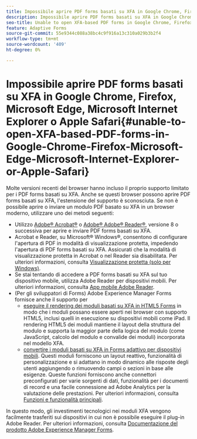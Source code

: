 ```yaml
---
title: Impossibile aprire PDF forms basati su XFA in Google Chrome, Firefox, Microsoft Edge, Microsoft Internet Explorer o Apple Safari
description: Impossibile aprire PDF forms basati su XFA in Google Chrome, Firefox, Microsoft Edge, Microsoft Internet Explorer o Apple Safari
seo-title: Unable to open XFA-based PDF forms in Google Chrome, Firefox, Microsoft Edge, Microsoft Internet Explorer, or Apple Safari
feature: Adaptive Forms
source-git-commit: 55e9344c088a38bc4c9f916a13c310a029b3b2f4
workflow-type: tm+mt
source-wordcount: '409'
ht-degree: 0%

---
```



# Impossibile aprire PDF forms basati su XFA in Google Chrome, Firefox, Microsoft Edge, Microsoft Internet Explorer o Apple Safari{#unable-to-open-XFA-based-PDF-forms-in-Google-Chrome-Firefox-Microsoft-Edge-Microsoft-Internet-Explorer-or-Apple-Safari}

Molte versioni recenti del browser hanno incluso il proprio supporto limitato per i PDF forms basati su XFA. Anche se questi browser possono aprire PDF forms basati su XFA, l&#39;estensione del supporto è sconosciuta. Se non è possibile aprire o inviare un modulo PDF basato su XFA in un browser moderno, utilizzare uno dei metodi seguenti:

* Utilizzo [Adobe® Acrobat®](https://www.adobe.com/acrobat.html) o [Adobe® Adobe® Reader®](https://get.adobe.com/reader/), versione 8 o successiva per aprire e inviare PDF forms basati su XFA.
* Acrobat e Reader, su Microsoft® Windows®, consentono di configurare l&#39;apertura di PDF in modalità di visualizzazione protetta, impedendo l&#39;apertura di PDF forms basati su XFA. Assicurati che la modalità di visualizzazione protetta in Acrobat o nel Reader sia disabilitata. Per ulteriori informazioni, consulta [Visualizzazione protetta (solo per Windows)](https://helpx.adobe.com/in/reader/using/protected-mode-windows.html).
* Se stai tentando di accedere a PDF forms basati su XFA sul tuo dispositivo mobile, utilizza Adobe Reader per dispositivi mobili. Per ulteriori informazioni, consulta [App mobile Adobe Reader](https://www.adobe.com/in/acrobat/mobile/acrobat-reader.html).
* (Per gli sviluppatori di Forms) Adobe Experience Manager Forms fornisce anche il supporto per
   * [eseguire il rendering dei moduli basati su XFA in HTML5 Forms](https://experienceleague.adobe.com/docs/experience-manager-65/forms/html5-forms/introduction.html?#key-capabilities-of-html-forms-br) in modo che i moduli possano essere aperti nei browser con supporto HTML5, inclusi quelli in esecuzione su dispositivi mobili come iPad. Il rendering HTML5 dei moduli mantiene il layout della struttura del modulo e supporta la maggior parte della logica del modulo (come JavaScript, calcolo del modulo e convalide dei moduli) incorporata nel modello XFA.
   * [convertire i moduli basati su XFA in Forms adattivo per dispositivi mobili](https://experienceleague.adobe.com/docs/experience-manager-65/forms/adaptive-forms-basic-authoring/creating-adaptive-form.html?#create-an-adaptive-form-based-on-an-xfa-form-template). Questi moduli forniscono un layout reattivo, funzionalità di personalizzazione e si adattano in modo dinamico alle risposte degli utenti aggiungendo o rimuovendo campi o sezioni in base alle esigenze. Queste funzioni forniscono anche connettori preconfigurati per varie sorgenti di dati, funzionalità per i documenti di record e una facile connessione ad Adobe Analytics per la valutazione delle prestazioni. Per ulteriori informazioni, consulta [Funzioni e funzionalità principali](https://experienceleague.adobe.com/docs/experience-manager-cloud-service/content/forms/key-features.html).

In questo modo, gli investimenti tecnologici nei moduli XFA vengono facilmente trasferiti sui dispositivi in cui non è possibile eseguire il plug-in Adobe Reader. Per ulteriori informazioni, consulta [Documentazione del prodotto Adobe Experience Manager Forms](https://experienceleague.adobe.com/docs/experience-manager-cloud-service/content/forms/home.html).
